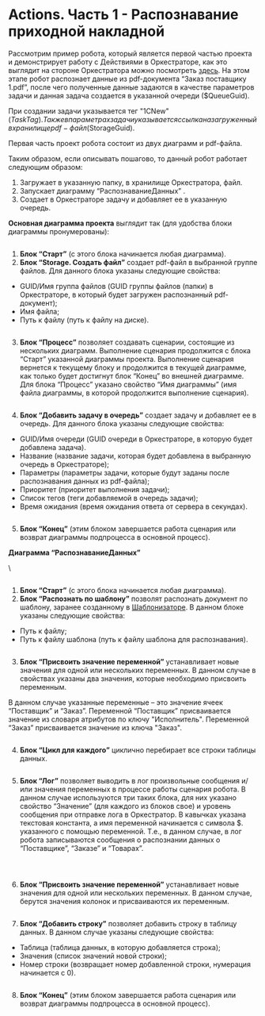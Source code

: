 # Actions. Часть 1 - Распознавание приходной накладной

Рассмотрим пример робота, который является первой частью проекта и демонстрирует работу с Действиями в Оркестраторе, как это выглядит на стороне Оркестратора можно посмотреть [здесь](../../../sherpa-orchestrator/rabota-v-sherpa-orchestrator/ekrany/deistviya/primer-sozdaniya-deistviya-i-ego-nastroiki.md). На этом этапе робот распознает данные из pdf-документа “Заказ поставщику 1.pdf”, после чего полученные данные задаются в качестве параметров задачи и данная задача создается в указанной очереди ($QueueGuid).

При создании задачи указывается тег "1CNew" ($TaskTag). Также в параметрах задачи указывается ссылка на загруженный в хранилище pdf-файл ($StorageGuid).

Первая часть проект робота состоит из двух диаграмм и pdf-файла.

Таким образом, если описывать пошагово, то данный робот работает следующим образом:

1. Загружает в указанную папку, в хранилище Оркестратора, файл.
2. Запускает диаграмму “РаспознаваниеДанных” .
3. Создает в Оркестраторе задачу и добавляет ее в указанную очередь.

**Основная диаграмма проекта** выглядит так (для удобства блоки диаграммы пронумерованы):

<figure><img src="https://lh7-rt.googleusercontent.com/docsz/AD_4nXdsHqPG9wLH5ijAktbYb2nSOkgksiX8DNBBClhVnG3ROxWDQ3NTPFmgocj5G92KnUH7GV_7N-_l092y3VUYO4NRt2n5bCajzRSM-GNOwHxCdASBWgXbRGWgGoyO_Zl3Aweq3QOsqNGG_BPGXK4zL7ihkdel?key=seA-VcSXuVgZZHNoZg11MA" alt=""><figcaption></figcaption></figure>

1. **Блок “Старт”** (с этого блока начинается любая диаграмма).
2. **Блок “Storage. Создать файл”** создает pdf-файл в выбранной группе файлов. Для данного блока указаны следующие свойства:

* GUID/Имя группа файлов (GUID группы файлов (папки) в Оркестраторе, в который будет загружен распознанный  pdf-документ);
* Имя файла;
* Путь к файлу (путь к файлу на диске).

<figure><img src="https://lh7-rt.googleusercontent.com/docsz/AD_4nXdjFcwwyRs1zkgIknpIUqD3BrW6JsKSfgDp2WJDxCl3vaIaNAATTGyw_RjhVcN_mAbmwTWZ_Yue817hlD5irsyW6juBewor4rw6-oNrSTcXohjdA63UQc1lKBH-kDA3dDY6amP6ZjwbcBzwCAwnzYmkhKc?key=seA-VcSXuVgZZHNoZg11MA" alt=""><figcaption></figcaption></figure>

3. **Блок “Процесс”** позволяет создавать сценарии, состоящие из нескольких диаграмм. Выполнение сценария продолжится с блока “Старт” указанной диаграммы проекта. Выполнение сценария вернется к текущему блоку и продолжится в текущей диаграмме, как только будет достигнут блок “Конец” во внешней диаграмме. Для блока “Процесс” указано свойство “Имя диаграммы” (имя файла диаграммы, в которой продолжится выполнение сценария).

<figure><img src="https://lh7-rt.googleusercontent.com/docsz/AD_4nXfizBIDUs5wsopSHda0hrSNPriAS7LorkuAuEKomcb60SrJDMpbVbQ1MnDQqxNWbrB3T92VT1PAmF1BUipXTKjhQQEYO-JR1z1Ul7atHEFqy8f1eNwL3O5GHwNGGGl3zxZ-ATNNKj-hEUXNZqjgbw0fmwer?key=seA-VcSXuVgZZHNoZg11MA" alt=""><figcaption></figcaption></figure>

4. **Блок “Добавить задачу в очередь”** создает задачу и добавляет ее в очередь. Для данного блока указаны следующие свойства:

* GUID/Имя очереди (GUID очереди в Оркестраторе, в которую будет добавлена задача).
* Название (название задачи, которая будет добавлена в выбранную очередь в Оркестраторе);
* Параметры (параметры задачи, которые будут заданы после распознавания данных из pdf-файла);
* Приоритет (приоритет выполнения задачи);
* Список тегов (теги добавляемой в очередь задачи);
* Время ожидания (время ожидания ответа от сервера в секундах).

<figure><img src="https://lh7-rt.googleusercontent.com/docsz/AD_4nXd_z1XMqoXAzc4CRcJFnWXZ7XyrE-Wl_uq0oCacMUrapFRUcFFknC6fMdJ0Sx9zPbLA9mvtbJTtPMNr4sCcV2eXNNEKXe4Itonz3QGqB3qum_hD_nJVhDWHRcUus9i_ItGYFcjGixVr-Jn6LuxrVXqqtnRB?key=seA-VcSXuVgZZHNoZg11MA" alt=""><figcaption></figcaption></figure>

5. **Блок “Конец”** (этим блоком завершается работа сценария или возврат диаграммы подпроцесса в основной процесс).

**Диаграмма  “РаспознаваниеДанных”**&#x20;

\


<figure><img src="https://lh7-rt.googleusercontent.com/docsz/AD_4nXcrLDZs83DoFtGLDKPf9kBJMfNtQs0fhk5A8UlS3c9i8i7i6izjgcEaP5uQVOIp2iNIx7M7U-s7r-rNXHxXGO2UmXvwTLpcrq03drQyIVY_dbsKpiYwRpA7xpa3Cp9uFJtraHmJMGZnYeZB62zwQYP7T34S?key=seA-VcSXuVgZZHNoZg11MA" alt=""><figcaption></figcaption></figure>

1. **Блок “Старт”** (с этого блока начинается любая диаграмма).
2. **Блок “Распознать по шаблону”** позволят распознать документ по шаблону, заранее созданному в [Шаблонизаторе](../../../shablonizator-sherpa-rpa/). В данном блоке указаны следующие свойства:

* Путь к файлу;
* Путь к файлу шаблона (путь к файлу шаблона для распознавания).

<figure><img src="https://lh7-rt.googleusercontent.com/docsz/AD_4nXfzrGz4zskniiUAmSjiSUOyBw1fHgSahdJIP8rXNg9pao-hHxpwDp9h6X_7cAqWa-XBDFAGCIDLl76Ui3n-quZRkJSowarvK8Bbn7qEsOFE9qOoFV1vRep5h1s8lfQmPQdfz3M0iJaDQDn5xATrdtM-xOU?key=seA-VcSXuVgZZHNoZg11MA" alt=""><figcaption></figcaption></figure>

3. **Блок “Присвоить значение переменной”** устанавливает новые значения для одной или нескольких переменных. В данном случае в свойствах указаны два значения, которые необходимо присвоить переменным.&#x20;

В данном случае указанные переменные – это значение ячеек “Поставщик” и “Заказ”. Переменной “Поставщик” присваивается значение из словаря атрибутов по ключу "Исполнитель". Переменной “Заказ” присваивается значение из ключа "Заказ".

<figure><img src="https://lh7-rt.googleusercontent.com/docsz/AD_4nXcjEIl2E_xYfw7ics1wWxAlgv5SJMd_JEMyC_zMv4b_vun1aczzJV0QdAckzm9b0AYw7vbS-P5agEvDbgDU-zv7cEb9MKnsZys4PJ8Fp6BWvedZpK0iMBdLm6anV_RRhGRu2kLjesrHdfpH--IFbnbx_OSH?key=seA-VcSXuVgZZHNoZg11MA" alt=""><figcaption></figcaption></figure>

4.  **Блок “Цикл для каждого”** циклично перебирает все строки таблицы данных.&#x20;

    <figure><img src="https://lh7-rt.googleusercontent.com/docsz/AD_4nXe8L9rjRdOFnROXlZ8et_Lzx70w61uaOrPSf9TsYAQvjB8LbzWLHmMn7rgivvE7YimbN6L0FYYl-LR-fgEYPtgTGzEKRxyF1EPMGGuYf0oSlHpQUovUq1zs6RTd-bWfKPVyPBvF1XzUSLsz-lk1nXB15D7R?key=seA-VcSXuVgZZHNoZg11MA" alt=""><figcaption></figcaption></figure>
5. **Блок “Лог”** позволяет выводить в лог произвольные сообщения и/или значения переменных в процессе работы сценария робота. В данном случае используются три таких блока, для них указано свойство “Значение” (для каждого из блоков свое) и уровень сообщения при отправке лога в Оркестратор. В кавычках указана текстовая константа, а имя переменной начинается с символа $. указанного с помощью переменной. Т.е., в данном случае, в лог робота записываются сообщения о распознании данных о “Поставщике”, “Заказе” и “Товарах”.

<figure><img src="https://lh7-rt.googleusercontent.com/docsz/AD_4nXf3n0PaFWOFWPjoMkTuJgTaa-MflntCAKZspQPD2Xqes6NZTtEN1Ge-Osplpaj0jCI7cEd5ciNWdTzfuX67rAfbxgoUmO6p6BPb1aGRyf6dVVTsbtBGznd2NXjBCFzuKbfdg0sR7Dil25uKZmePRnumeNPY?key=seA-VcSXuVgZZHNoZg11MA" alt=""><figcaption></figcaption></figure>

<figure><img src="https://lh7-rt.googleusercontent.com/docsz/AD_4nXcrU5Rbtq2rXYJ5l0MbipRy-2oq0za4zY0My1271r6CQk21aKLPaU2OWN_AFhpzkeuY_sreP1annWh7KP1nL0OGZJkIw0GpLdwlQ-YkJ9fwaj9gt1ZuFRyAWOpLP4VaaRfnRZdlRVGaPB_T4CSswFV9YktD?key=seA-VcSXuVgZZHNoZg11MA" alt=""><figcaption></figcaption></figure>

<figure><img src="https://lh7-rt.googleusercontent.com/docsz/AD_4nXd_P-KwQyUvwIuGzyTyHeXvwViTGaQP86LdZCSzE75BmsWzMg0jHcP_wvYR5XvE1DXfg7PSCUU4ryNDNT6lqcvyAxYNaEvwPZUIwTrkM-zO1faEA187PgKJLhKEN3WB_xT6_eOTxTtgok7iy7_zARZKjLnN?key=seA-VcSXuVgZZHNoZg11MA" alt=""><figcaption></figcaption></figure>

6.  **Блок “Присвоить значение переменной”** устанавливает новые значения для одной или нескольких переменных. В данном случае, берутся значения колонок и присваиваются их переменным.

    <figure><img src="https://lh7-rt.googleusercontent.com/docsz/AD_4nXcod0XjQKKYkWYVOlS4QtxEOA6nqhZcTaeSguJnT_coWouNIU_YVYjU8XB9bKEe34QSDWbpL3sD5WX_nFBeJHqnoX7x_ubZUbT5_y2KwLJsxGmJA1EElWXla87pTlfRWtB9uu7x8IqcvaHfIuSm7WrwfF78?key=seA-VcSXuVgZZHNoZg11MA" alt=""><figcaption></figcaption></figure>
7. **Блок “Добавить строку”** позволяет добавить строку в таблицу данных. В данном случае указаны следующие свойства:&#x20;

* Таблица (таблица данных, в которую добавляется строка);
* Значения (список значений новой строки);
* Номер строки (возвращает номер добавленной строки, нумерация начинается с 0).

<figure><img src="https://lh7-rt.googleusercontent.com/docsz/AD_4nXevzHQrKoH3DAf3oAclDKvp1g-2MlNaXKwLNcO_YIWtuz81Zppg-rBPm7SJB8fPDYX1SEExXDhxBkYKQZIJNnXULZrW_iyzMs0T-XoDHs74V6KN3lc1gWkfFtTVSaABXpRjIueFDSOqrW_kk27h1cmxNZWE?key=seA-VcSXuVgZZHNoZg11MA" alt=""><figcaption></figcaption></figure>

8. **Блок “Конец”** (этим блоком завершается работа сценария или возврат диаграммы подпроцесса в основной процесс).
